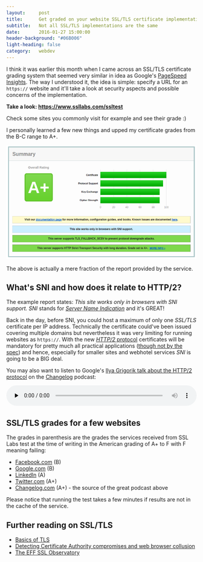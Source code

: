 ```yaml
---
layout:     post
title:      Get graded on your website SSL/TLS certificate implementation
subtitle:   Not all SSL/TLS implementations are the same
date:       2016-01-27 15:00:00
header-background: "#06B006"
light-heading: false
category:   webdev
---
```


I think it was earlier this month when I came across an SSL/TLS certificate grading system that seemed very similar in idea as Google's [PageSpeed Insights](https://developers.google.com/speed/pagespeed/insights/). The way I understood it, the idea is simple: specify a URL for an `https://` website and it'll take a look at security aspects and possible concerns of the implementation.

**Take a look: <https://www.ssllabs.com/ssltest>**

Check some sites you commonly visit for example and see their grade :)

I personally learned a few new things and upped my certificate grades from the B-C range to A+.

![Partial example of SSL/TLS grading result](/img/ssl-labs-grading.png)

The above is actually a mere fraction of the report provided by the service.

## What's SNI and how does it relate to HTTP/2?

The example report states: *This site works only in browsers with SNI support.* *SNI* stands for [*Server Name Indication*](https://en.wikipedia.org/wiki/Server_Name_Indication) and it's GREAT!

Back in the day, before SNI, you could host a maximum of only one *SSL/TLS* certificate per IP address. Technically the certificate could've been issued covering multiple domains but nevertheless it was very limiting for running websites as `https://`. With the new [*HTTP/2* protocol](https://en.wikipedia.org/wiki/HTTP/2) certificates will be mandatory for pretty much all practical applications ([though not by the spec](https://en.wikipedia.org/wiki/HTTP/2#Encryption)) and hence, especially for smaller sites and webhotel services *SNI* is going to be a BIG deal.

You may also want to listen to Google's [Ilya Grigorik talk about the HTTP/2 protocol](https://changelog.com/161/) on the [Changelog](https://changelog.com/) podcast:

<audio src="http://fdlyr.co/d/changelog/cdn.5by5.tv/audio/broadcasts/changelog/2015/changelog-161.mp3" controls="controls" preload="none" style="width:100%;"></audio>

## SSL/TLS grades for a few websites

The grades in parenthesis are the grades the services received from SSL Labs test at the time of writing in the American grading of A+ to F with F meaning failing:

- [Facebook.com](https://www.ssllabs.com/ssltest/analyze.html?d=facebook.com) (B)
- [Google.com](https://www.ssllabs.com/ssltest/analyze.html?d=google.com) (B)
- [LinkedIn](https://www.ssllabs.com/ssltest/analyze.html?d=linkedin.com) (A)
- [Twitter.com](https://www.ssllabs.com/ssltest/analyze.html?d=twitter.com) (A+)
- [Changelog.com](https://www.ssllabs.com/ssltest/analyze.html?d=changelog.com) (A+) - the source of the great podcast above

Please notice that running the test takes a few minutes if results are not in the cache of the service.

## Further reading on SSL/TLS

- [Basics of TLS](https://en.wikipedia.org/wiki/Transport_Layer_Security)
- [Detecting Certificate Authority compromises and web browser collusion](https://blog.torproject.org/blog/detecting-certificate-authority-compromises-and-web-browser-collusion)
- [The EFF SSL Observatory](https://www.eff.org/observatory)

